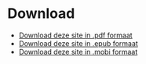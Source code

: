 # Download

* [Download deze site in .pdf formaat](https://www.gitbook.com/download/pdf/book/iancstewart/graduation-project-design-rationale)
* [Download deze site in .epub formaat](https://www.gitbook.com/download/epub/book/iancstewart/graduation-project-design-rationale)
* [Download deze site in .mobi formaat](https://www.gitbook.com/download/mobi/book/iancstewart/graduation-project-design-rationale)
